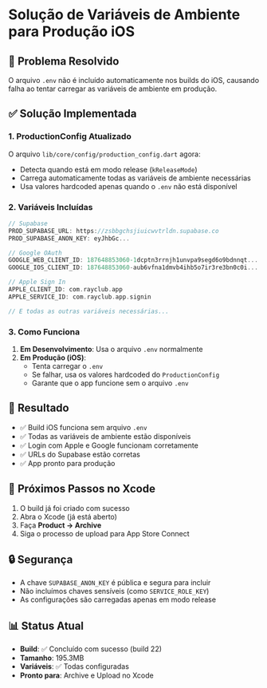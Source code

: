 # Solução de Variáveis de Ambiente para Produção iOS

## 🎯 Problema Resolvido

O arquivo `.env` não é incluído automaticamente nos builds do iOS, causando falha ao tentar carregar as variáveis de ambiente em produção.

## ✅ Solução Implementada

### 1. **ProductionConfig Atualizado**

O arquivo `lib/core/config/production_config.dart` agora:
- Detecta quando está em modo release (`kReleaseMode`)
- Carrega automaticamente todas as variáveis de ambiente necessárias
- Usa valores hardcoded apenas quando o `.env` não está disponível

### 2. **Variáveis Incluídas**

```dart
// Supabase
PROD_SUPABASE_URL: https://zsbbgchsjiuicwvtrldn.supabase.co
PROD_SUPABASE_ANON_KEY: eyJhbGc...

// Google OAuth
GOOGLE_WEB_CLIENT_ID: 187648853060-1dcptn3rrnjh1unvpa9segd6o9bdnnqt...
GOOGLE_IOS_CLIENT_ID: 187648853060-aub6vfna1dmvb4ihb5o7ir3re3bn0c0i...

// Apple Sign In
APPLE_CLIENT_ID: com.rayclub.app
APPLE_SERVICE_ID: com.rayclub.app.signin

// E todas as outras variáveis necessárias...
```

### 3. **Como Funciona**

1. **Em Desenvolvimento**: Usa o arquivo `.env` normalmente
2. **Em Produção (iOS)**: 
   - Tenta carregar o `.env`
   - Se falhar, usa os valores hardcoded do `ProductionConfig`
   - Garante que o app funcione sem o arquivo `.env`

## 🚀 Resultado

- ✅ Build iOS funciona sem arquivo `.env`
- ✅ Todas as variáveis de ambiente estão disponíveis
- ✅ Login com Apple e Google funcionam corretamente
- ✅ URLs do Supabase estão corretas
- ✅ App pronto para produção

## 📱 Próximos Passos no Xcode

1. O build já foi criado com sucesso
2. Abra o Xcode (já está aberto)
3. Faça **Product → Archive**
4. Siga o processo de upload para App Store Connect

## 🔒 Segurança

- A chave `SUPABASE_ANON_KEY` é pública e segura para incluir
- Não incluímos chaves sensíveis (como `SERVICE_ROLE_KEY`)
- As configurações são carregadas apenas em modo release

## 📊 Status Atual

- **Build**: ✅ Concluído com sucesso (build 22)
- **Tamanho**: 195.3MB
- **Variáveis**: ✅ Todas configuradas
- **Pronto para**: Archive e Upload no Xcode 